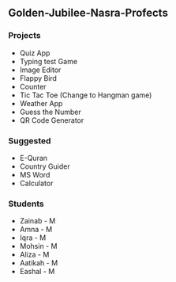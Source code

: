 ## Golden-Jubilee-Nasra-Profects

### Projects

- Quiz App
- Typing test Game
- Image Editor
- Flappy Bird
- Counter
- Tic Tac Toe (Change to Hangman game)
- Weather App
- Guess the Number
- QR Code Generator

### Suggested

- E-Quran
- Country Guider
- MS Word
- Calculator
 
### Students

- Zainab - M
- Amna - M
- Iqra - M
- Mohsin - M
- Aliza - M
- Aatikah - M
- Eashal - M
